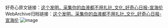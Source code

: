 好奇心原文链接：[这个发明，采集你的血液都不用扎针_文化_好奇心日报-宣海伦](https://www.qdaily.com/articles/8830.html)
WebArchive归档链接：[这个发明，采集你的血液都不用扎针_文化_好奇心日报-宣海伦](http://web.archive.org/web/20190623153600/https://www.qdaily.com/articles/8830.html)
![image](http://ww3.sinaimg.cn/large/007d5XDply1g3vdxi7u5hj30u02u5ha8)